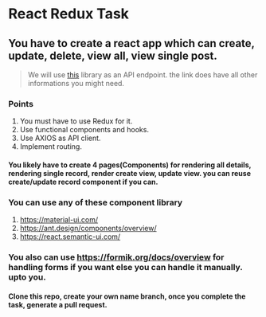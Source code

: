 # React Redux Task

## You have to create a react app which can  create, update, delete, view all, view single post.

> We will use [this](https://jsonplaceholder.typicode.com/guide/) library as an API endpoint. the link does have all other informations you might need.

### Points

1. You must have to use Redux for it.
2. Use functional components and hooks.
3. Use AXIOS as API client.
4. Implement routing.

#### You likely have to create 4 pages(Components) for rendering all details, rendering single record, render create view, update view. you can reuse create/update record component if you can.

### You can use any of these component library
1. https://material-ui.com/
2. https://ant.design/components/overview/
3. https://react.semantic-ui.com/

### You also can use https://formik.org/docs/overview for handling forms if you want else you can handle it manually. upto you.


#### Clone this repo, create your own name branch, once you complete the task, generate a pull request.
